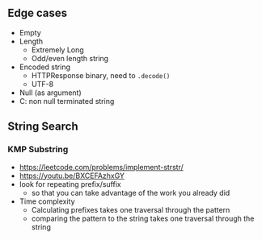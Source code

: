 ## Edge cases
* Empty
* Length
    * Extremely Long
    * Odd/even length string
* Encoded string
    * HTTPResponse binary, need to `.decode()`
    * UTF-8
* Null (as argument)
* C: non null terminated string


## String Search

### KMP Substring
 * https://leetcode.com/problems/implement-strstr/
* https://youtu.be/BXCEFAzhxGY
* look for repeating prefix/suffix
    * so that you can take advantage of the work you already did
* Time complexity
    * Calculating prefixes takes one traversal through the pattern
    * comparing the pattern to the string takes one traversal through the string